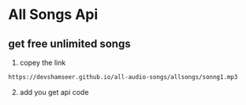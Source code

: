 # All Songs Api

## get free unlimited songs

1. copey the link


  ```sh
  https://devshamseer.github.io/all-audio-songs/allsongs/sonng1.mp3
  ```
2. add you get api code
